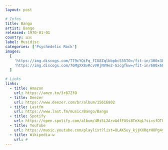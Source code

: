 ```yaml
---
layout: post

# Infos
title: Bango
artist: Bango
released: 1970-01-01
country: 🇧🇷
label: Musidisc
categories: ['Psychedelic Rock']
images:
  [
    'https://img.discogs.com/T79cYQiFq_fIU8ZqlbbpbcS55T0=/fit-in/300x300/filters:strip_icc():format(jpeg):mode_rgb():quality(40)/discogs-images/R-6993528-1591204175-8797.jpeg.jpg',
    'https://img.discogs.com/76MgXX8vRcvVRjNV9e2-Gzcgfkw=/fit-in/600x600/filters:strip_icc():format(jpeg):mode_rgb():quality(90)/discogs-images/R-6993528-1591204176-8551.jpeg.jpg',
  ]

# Links
links:
  - title: Amazon
    url: https://amzn.to/3r87ZfO
  - title: Deezer
    url: https://www.deezer.com/br/album/15616802
  - title: Lastfm
    url: https://www.last.fm/music/Bango/Bango
  - title: Spotify
    url: https://open.spotify.com/album/4Mi5L2ArvAdfFUSs8TeXqL?si=sfOTGRNFTNCjgTmWpvqVSg
  - title: YouTube
    url: https://music.youtube.com/playlist?list=OLAK5uy_kjjKXRqrHOPg4ycCcv1ss6I0BKQhai818
  - title: Wikipedia-w
    url: #
---
```

